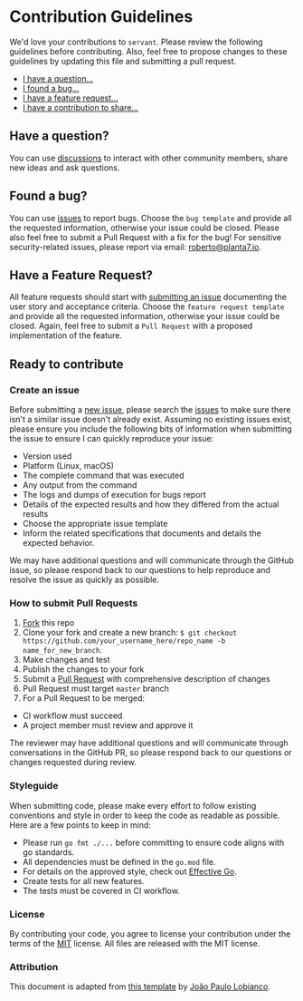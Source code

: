 # Contribution Guidelines

We'd love your contributions to `servant`. Please review the following guidelines before contributing. Also, feel free
to propose changes to these guidelines by updating this file and submitting a pull request.

* [I have a question...](#have-a-question)
* [I found a bug...](#found-a-bug)
* [I have a feature request...](#have-a-feature-request)
* [I have a contribution to share...](#ready-to-contribute)

## Have a question?

You can use [discussions](../../discussions) to interact with other community members, share new ideas and ask
questions.

## Found a bug?

You can use [issues](../../issues) to report bugs. Choose the `bug template` and provide all the requested information,
otherwise your issue could be closed. Please also feel free to submit a Pull Request with a fix for the bug! For
sensitive security-related issues, please report via email: <roberto@planta7.io>.

## Have a Feature Request?

All feature requests should start with [submitting an issue](../../issues/new) documenting the user story and
acceptance criteria. Choose the `feature request template` and provide all the requested information, otherwise your
issue could be closed. Again, feel free to submit a `Pull Request` with a proposed implementation of the feature.

## Ready to contribute

### Create an issue

Before submitting a [new issue](../../issues/new), please search the [issues](../../issues) to make sure there isn't a
similar issue doesn't already exist. Assuming no existing issues exist, please ensure you include the following bits of
information when submitting the issue to ensure I can quickly reproduce your issue:

* Version used
* Platform (Linux, macOS)
* The complete command that was executed
* Any output from the command
* The logs and dumps of execution for bugs report
* Details of the expected results and how they differed from the actual results
* Choose the appropriate issue template
* Inform the related specifications that documents and details the expected behavior.

We may have additional questions and will communicate through the GitHub issue, so please respond back to our questions
to help reproduce and resolve the issue as quickly as possible.

### How to submit Pull Requests

1. [Fork][fork] this repo
2. Clone your fork and create a new branch: `$ git checkout https://github.com/your_username_here/repo_name -b name_for_new_branch`.
3. Make changes and test
4. Publish the changes to your fork
5. Submit a [Pull Request][pulls] with comprehensive description of changes
6. Pull Request must target `master` branch
7. For a Pull Request to be merged:
  * CI workflow must succeed
  * A project member must review and approve it

The reviewer may have additional questions and will communicate through conversations in the GitHub PR, so please
respond back to our questions or changes requested during review.

### Styleguide

When submitting code, please make every effort to follow existing conventions and style in order to keep the code as
readable as possible. Here are a few points to keep in mind:

* Please run `go fmt ./...` before committing to ensure code aligns with go standards.
* All dependencies must be defined in the `go.mod` file.
* For details on the approved style, check out [Effective Go](https://golang.org/doc/effective_go.html).
* Create tests for all new features.
* The tests must be covered in CI workflow.

### License

By contributing your code, you agree to license your contribution under the terms of the [MIT](LICENSE) license. All
files are released with the MIT license.

[fork]: https://help.github.com/articles/fork-a-repo/
[pulls]: https://help.github.com/articles/creating-a-pull-request/

### Attribution

This document is adapted from [this template](https://github.com/my5G/template/blob/main/CONTRIBUTING.md)
by [João Paulo Lobianco](https://github.com/jplobianco).
